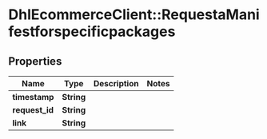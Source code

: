# DhlEcommerceClient::RequestaManifestforspecificpackages

## Properties
Name | Type | Description | Notes
------------ | ------------- | ------------- | -------------
**timestamp** | **String** |  |
**request_id** | **String** |  |
**link** | **String** |  |



